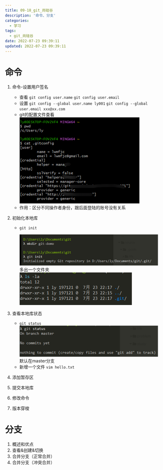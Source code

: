 ```yaml
---
title: 09-18_git_尚硅谷
description: '命令、分支'
categories:
  - 学习
tags:
  - git_尚硅谷
date: 2022-07-23 09:39:11
updated: 2022-07-23 09:39:11
---
```


# 命令

1. 命令-设置用户签名

   - 查看
      ```git config user.name```
      ```git config user.email```
   - 设置
     ```git config --global user.name ly001```
     ```git config --global user.email xxx@xx.com```
   - git的配置文件查看
     ![image-20220723213819948](https://raw.githubusercontent.com/lwmfjc/lwmfjc.github.io.resource/main/img/image-20220723213819948.png)
   - 作用：区分不同操作者身份，跟后面登陆的账号没有关系
2. 初始化本地库

   - ```git init ```

     ![image-20220723221535272](https://raw.githubusercontent.com/lwmfjc/lwmfjc.github.io.resource/main/img/image-20220723221535272.png)
     多出一个文件夹
     ![image-20220723221752414](https://raw.githubusercontent.com/lwmfjc/lwmfjc.github.io.resource/main/img/image-20220723221752414.png)
3. 查看本地库状态

   - ```git status```
     ![image-20220723221936215](https://raw.githubusercontent.com/lwmfjc/lwmfjc.github.io.resource/main/img/image-20220723221936215.png)
     默认在master分支
   - 新增一个文件
     ```vim hello.txt```
     

4. 添加暂存区
5. 提交本地库
6. 修改命令
7. 版本穿梭

# 分支

1. 概述和优点
2. 查看&创建&切换
3. 合并分支（正常合并）
4. 合并分支（冲突合并） 